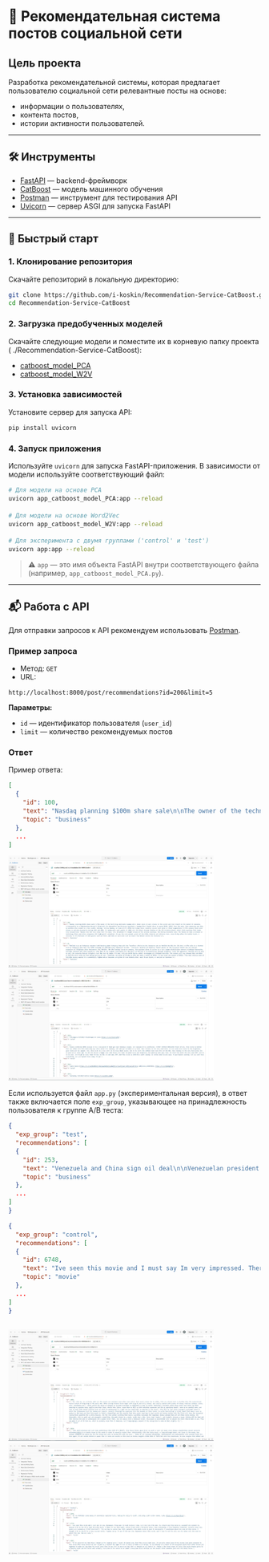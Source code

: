 # 📌 Рекомендательная система постов социальной сети

## Цель проекта

Разработка рекомендательной системы, которая предлагает пользователю социальной сети релевантные посты на основе:

- информации о пользователях,
- контента постов,
- истории активности пользователей.

---

## 🛠 Инструменты

- [FastAPI](https://fastapi.tiangolo.com/) — backend-фреймворк
- [CatBoost](https://catboost.ai/) — модель машинного обучения
- [Postman](https://www.postman.com/) — инструмент для тестирования API
- [Uvicorn](https://www.uvicorn.org/) — сервер ASGI для запуска FastAPI

---

## 🚀 Быстрый старт

### 1. Клонирование репозитория

Скачайте репозиторий в локальную директорию:

```bash
git clone https://github.com/i-koskin/Recommendation-Service-CatBoost.git
cd Recommendation-Service-CatBoost
```

### 2. Загрузка предобученных моделей

Скачайте следующие модели и поместите их в корневую папку проекта ( ./Recommendation-Service-CatBoost):

- [catboost_model_PCA](https://drive.google.com/file/d/1gksqZ9tETozRNqnV_uvKhXqSciJAXwU7/view?usp=sharing)
- [catboost_model_W2V](https://drive.google.com/file/d/1ldkckMPxD7WVJjloa97nRhXmHU8u9L_f/view?usp=sharing)

### 3. Установка зависимостей

Установите сервер для запуска API:

```bash
pip install uvicorn
```

### 4. Запуск приложения

Используйте `uvicorn` для запуска FastAPI-приложения. В зависимости от модели используйте соответствующий файл:

```bash
# Для модели на основе PCA
uvicorn app_catboost_model_PCA:app --reload

# Для модели на основе Word2Vec
uvicorn app_catboost_model_W2V:app --reload

# Для эксперимента с двумя группами ('control' и 'test')
uvicorn app:app --reload
```

> ⚠️ `app` — это имя объекта FastAPI внутри соответствующего файла (например, `app_catboost_model_PCA.py`).

---

## 📬 Работа с API

Для отправки запросов к API рекомендуем использовать [Postman](https://www.postman.com/).

### Пример запроса

- Метод: `GET`
- URL:

```http
http://localhost:8000/post/recommendations?id=200&limit=5
```

**Параметры:**

- `id` — идентификатор пользователя (`user_id`)
- `limit` — количество рекомендуемых постов

### Ответ

Пример ответа:

```json
[
  {
    "id": 100,
    "text": "Nasdaq planning $100m share sale\n\nThe owner of the technology-dominated Nasdaq stock index plans to sell shares to the public and list itself on the market it operates.\n\nAccording to a registration document filed with the Securities and Exchange Commission, Nasdaq Stock Market plans to raise $100m (£52m) from the sale. Some observers see this as another step closer to a full public listing. However Nasdaq, an icon of the 1990s technology boom, recently poured cold water on those suggestions.\n\nThe company first sold shares in private placements during 2000 and 2001. It technically went public in 2002 when the stock started trading on the OTC Bulletin Board, which lists equities that trade only occasionally. Nasdaq will not make money from the sale, only investors who bought shares in the private placings, the filing documents said. The Nasdaq is made up shares in technology firms and other companies with high growth potential. It was the most potent symbol of the 1990s internet and telecoms boom, nose-diving after the bubble burst. A recovery in the fortunes of tech giants such as Intel, and dot.com survivors such as Amazon has helped revive its fortunes.\n",
    "topic": "business"
  },
  ...
]
```
<img src="./docs/Postman_catboost_model_PCA.JPG" width="410"> <img src="./docs/Postman_catboost_model_W2V.JPG" width="410">

Если используется файл `app.py` (экспериментальная версия), в ответ также включается поле `exp_group`, указывающее на принадлежность пользователя к группе A/B теста:

```json
{
  "exp_group": "test",
  "recommendations": [
  {
    "id": 253,
    "text": "Venezuela and China sign oil deal\n\nVenezuelan president Hugo Chavez has offered China wide-ranging access to the countrys oil reserves.\n\nThe offer, made as part of a trade deal between the two countries, will allow China to operate oil fields in Venezuela and invest in new refineries. Venezuela has also offered to supply 120,000 barrels of fuel oil a month to China. Venezuela - the worlds fifth largest oil exporter - sells about 60% of its output to the United States. Mr Chavezs administration, which has a strained relationship with the US, is trying to diversify sales to reduce its dependence on its largest export market.\n\nChinas quick-growing economys need for oil has contributed to record-high oil prices this year, along with political unrest in the Middle East and supply bottlenecks. Oil prices are finishing the year roughly 30% higher than they were in January 2004.\n\nIn 2004, according to forecasts from the Ministry of Commerce, Chinas oil imports will be 110m tons, up 21% on the previous year. China has been a net importer of oil since the mid 1990s with more than a third of the oil and gas it consumes coming from abroad. A lack of sufficient domestic production and the need to lessen its dependence on imports from the Middle East has meant that China is looking to invest in other potential markets such as Latin America. Mr Chavez, who is visiting China, said his country would put its many of its oil facilities at the disposal of China. Chinese firms would be allowed to operate 15 mature oil fields in the east of Venezuela, which could produce more than one billion barrels, he confirmed. The two countries will also continue a joint venture agreement to produce stocks of the boiler fuel orimulsion. Mr Chavez has also invited Chinese firms to bid for gas exploration contracts which his government will offer next year in the western Gulf of Venezuela. The two countries also signed a number of other agreements covering other industries including mining.\n",
    "topic": "business"
  },
  ...
]
}
```

```json
{
  "exp_group": "control",
  "recommendations": [
  {
    "id": 6748,
    "text": "Ive seen this movie and I must say Im very impressed. There are not much movies I like, but I do like this one. You should see this movie by yourself and comment it,because this is one of my most favorite movie. I fancy to see this again. Action fused with a fantastic story. Very impressing. I like Modestys character. Actually shes very mystic and mysterious (I DO like that^^). The bad boy is pretty too. Well, actually this whole movie is rare in movieworld. I considered about the vote of this movie, I thought this is should be a very popular movie. I guess wrong. It was ME who was very impressed about this movie, and I hope Im not the only one who takes only the cost to watch this one. See and vote.",
    "topic": "movie"
  },
  ...
]
}
```
<img src="./docs/Postman_catboost_model_app_test.JPG" width="410"> <img src="./docs/Postman_catboost_model_app_control.JPG" width="410">
---
